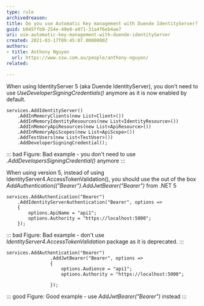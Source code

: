 ```yaml
---
type: rule
archivedreason:
title: Do you use Automatic Key management with Duende IdentityServer?
guid: b045ffb9-254e-49e0-a971-31a4f6eb4ae7
uri: use-automatic-key-management-with-duende-identityServer
created: 2021-03-17T09:45:07.0000000Z
authors:
- title: Anthony Nguyen
  url: https://www.ssw.com.au/people/anthony-nguyen/
related:

---
```


When using IdentityServer 5 (aka Duende IdentityServer), you don't need to use _UseDeveloperSigningCredentials()_ anymore as it is now enabled by default.

<!--endintro-->

```aspnet
services.AddIdentityServer()
    .AddInMemoryClients(new List<Client>())
    .AddInMemoryIdentityResources(new List<IdentityResource>())
    .AddInMemoryApiResources(new List<ApiResource>())
    .AddInMemoryApiScopes(new List<ApiScope>())
    .AddTestUsers(new List<TestUser>())
    .AddDeveloperSigningCredential();
```
::: bad
Figure: Bad example - you don't need to use _.AddDevelopersSigningCredential()_ anymore
:::

When using version 5, instead of using IdentityServer4.AccessTokenValidation(), you should use the out of the box _AddAuthentication(("Bearer").AddJwtBearer("Bearer")_ from .NET 5 

```aspnet
services.AddAuthentication("Bearer")
    .AddIdentityServerAuthentication("Bearer", options =>
    {
        options.ApiName = "api1";
        options.Authority = "https://localhost:5000";
    });
```
::: bad
Figure: Bad example - don't use _IdentityServer4.AccessTokenValidation_ package as it is deprecated.
:::

```aspnet
services.AddAuthentication("Bearer") 
                .AddJwtBearer("Bearer", options =>
                {
                    options.Audience = "api1";
                    options.Authority = "https://localhost:5000";

                });
```
::: good
Figure: Good example - use _AddJwtBearer("Bearer")_ instead
:::
